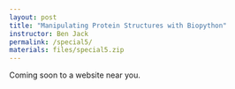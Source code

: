 ```yaml
---
layout: post
title: "Manipulating Protein Structures with Biopython"
instructor: Ben Jack
permalink: /special5/
materials: files/special5.zip
---
```


Coming soon to a website near you.